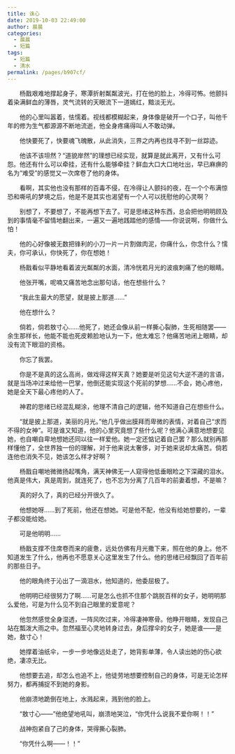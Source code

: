 ```yaml
---
title: 诛心
date: 2019-10-03 22:49:00
author: 晨晨
categories: 
  - 晨晨
  - 短篇
tags: 
  - 短篇
  - 清水
permalink: /pages/b907cf/
---
```


　　杨戬艰难地撑起身子，寒潭折射粼粼波光，打在他的脸上，冷得可怖。他颤抖着染满鲜血的薄唇，灵气流转的天眼流下一道嫣红，黯淡无光。

　　他的心里叫嚣着，怯懦着。视线都模糊起来，身体像是破开一个口子，叫他千年的修为生气都源源不断地流逝，他全身疼痛得叫人不敢动弹。

　　他快要死了，快要魂飞魄散，从此消失，三界之内再也找寻不到一丝踪迹。

<!-- more -->

　　他该不该坦然？“道貌岸然”的理想已经实现，就算是就此离开，又有什么可怨。他还有什么可以牵挂，还有什么能够牵挂？鲜血大口大口地吐出，早已麻痹的名为“难受”的感觉又一次席卷了他的身体。

　　看啊，其实他也没有那样的百毒不侵，在冷得让人颤抖的夜，在一个个布满惊恐和嘶吼的梦境之后，他是不是其实也渴望有一个人可以抚慰他的心灵啊？

　　别想了，不要想了，不能再想下去了。可是思绪这种东西，总会把他明明顾及到的事情毫不留情地翻出来，一遍又一遍地践踏他的感情——你说说啊，你做什么怕！

　　他的心好像被无数把锋利的小刀一片一片割做肉泥，你痛什么，你念什么？懦夫，你可承认，你快死了，你在想她！

　　杨戬看似平静地看着波光粼粼的水面，清冷恍若月光的波痕刺痛了他的眼睛。

　　他张开嘴，呢喃又痛苦地念出那句话，他在想些什么？

　　“我此生最大的愿望，就是披上那道……”

　　他在想什么？

　　倘若，倘若敖寸心……他死了，她还会像从前一样撕心裂肺，生死相随罢——余生那样长，他能不能也死皮赖脸地认为一下，他太难忘？他痛苦地闭上眼睛，却没有流下眼泪的资格。

　　你忘了我罢。

　　你是不是真的这么高尚，做戏得这样天真？她要是听见这句大逆不道的言语，就是当场冲过来给他一巴掌，他倒还能实现这个死前的梦想……不会，她心疼他，她是全天下最心疼他的人了。

　　神君的思绪已经混乱糊涂，他理不清自己的逻辑，他不知道自己在想些什么。

　　“就是披上那道，美丽的月光。”他几乎做出膜拜而卑微的表情，对着自己“求而不得的女神”。可是谁又知道，他的心里究竟想了些什么呢？他满心满意地想要见她，也自嘲自卑地想她还同以往一样爱他。她一定还惦记着自己罢？那么就别再那样懂他了，全世界独一份的理解，对于他来说太奢侈，对于她来说却太痛苦。倘若连他也消失不见，她该怎么样才好啊？

　　杨戬自嘲地微微扬起嘴角，满天神佛无一人窥得他低垂眼睑之下深藏的泪水。他真是伟大，真是周到，就连死了，也不忘为分离了几百年的前妻着想，不是嘛？

　　真的好久了，真的已经分开很久了。

　　他想她呀……到了死前，他还在想她。可是他不配，他没有给她想要的，一辈子都没能给她。

　　可是他明明……

　　杨戬支撑不住席卷而来的疲惫，远处仿佛有月光撒下来，照在他的身上。他不知道发生了什么，他再也不愿意关心这里发生了什么。他的思绪已经飘回了百年前的那些日子。

　　他的眼角终于沁出了一滴泪水，他知道的，他委屈极了。

　　他明明已经很努力了啊……可是怎么也抓不住那个跳脱百样的女子，她明明那么爱他，可是为什么见不到自己眼里的爱意呢？

　　他忽然感觉全身湿透，一阵风吹过来，冷得凄神寒骨。他睁开眼睛，发现自己站在瓢泼大雨之中。忽然福至心灵地转身过去，身后撑伞的女子，她是谁——是她，敖寸心！

　　她撑着油纸伞，一步一步地像远处走了，她背影单薄，令人读出她的伤心欲绝，凄凉无比。

　　他想要去追，却怎么也追不上，他徒劳地想要控制自己的身体，可是无论怎样努力，都再捕捉不到她的身影。

　　他崩溃地跪倒在地上，水溅起来，溅到他的脸上。

　　“敖寸心——”他绝望地吼叫，崩溃地哭泣，“你凭什么说我不爱你啊！！”

　　战神抱紧自了己的身体，哭得撕心裂肺。

　　“你凭什么啊——！！”
